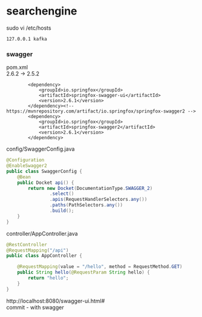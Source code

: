 # searchengine


sudo vi /etc/hosts
```
127.0.0.1 kafka
```
### swagger
pom.xml
<br>
<version>2.6.2</version> -> <version>2.5.2</version>
```
		<dependency>
			<groupId>io.springfox</groupId>
			<artifactId>springfox-swagger-ui</artifactId>
			<version>2.6.1</version>
		</dependency><!-- https://mvnrepository.com/artifact/io.springfox/springfox-swagger2 -->
		<dependency>
			<groupId>io.springfox</groupId>
			<artifactId>springfox-swagger2</artifactId>
			<version>2.6.1</version>
		</dependency>
```

config/SwaggerConfig.java
```java
@Configuration
@EnableSwagger2
public class SwaggerConfig {
    @Bean
    public Docket api() {
        return new Docket(DocumentationType.SWAGGER_2)
                .select()
                .apis(RequestHandlerSelectors.any())
                .paths(PathSelectors.any())
                .build();
    }
}
```
controller/AppController.java
```java
@RestController
@RequestMapping("/api")
public class AppController {

    @RequestMapping(value = "/hello", method = RequestMethod.GET)
    public String hello(@RequestParam String hello) {
        return "hello";
    }
}
```
http://localhost:8080/swagger-ui.html#
<br>
commit - with swagger

